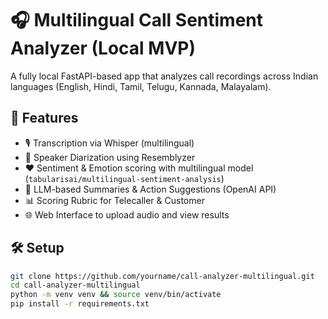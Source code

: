 # 🎧 Multilingual Call Sentiment Analyzer (Local MVP)

A fully local FastAPI-based app that analyzes call recordings across Indian languages (English, Hindi, Tamil, Telugu, Kannada, Malayalam).

## 🚀 Features
- 🎙 Transcription via Whisper (multilingual)
- 🧍 Speaker Diarization using Resemblyzer
- ❤️ Sentiment & Emotion scoring with multilingual model (`tabularisai/multilingual-sentiment-analysis`)
- 🧠 LLM-based Summaries & Action Suggestions (OpenAI API)
- 📊 Scoring Rubric for Telecaller & Customer
- 🌐 Web Interface to upload audio and view results

## 🛠 Setup
```bash
git clone https://github.com/yourname/call-analyzer-multilingual.git
cd call-analyzer-multilingual
python -m venv venv && source venv/bin/activate
pip install -r requirements.txt